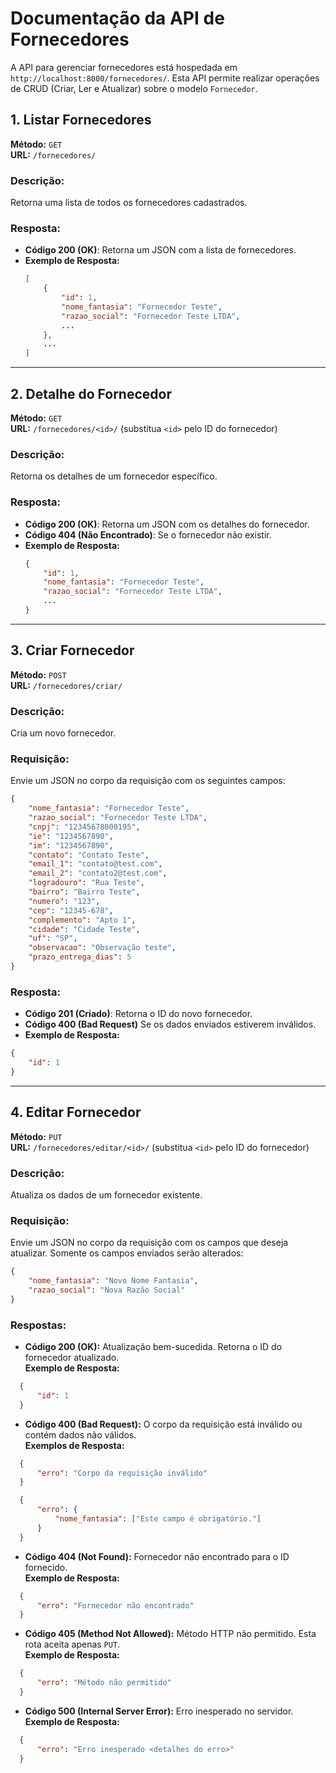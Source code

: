 # Documentação da API de Fornecedores

A API para gerenciar fornecedores está hospedada em `http://localhost:8000/fornecedores/`. Esta API permite realizar operações de CRUD (Criar, Ler e Atualizar) sobre o modelo `Fornecedor`.

## 1. Listar Fornecedores

**Método:** `GET`  
**URL:** `/fornecedores/`

### Descrição:
Retorna uma lista de todos os fornecedores cadastrados.

### Resposta:
- **Código 200 (OK)**: Retorna um JSON com a lista de fornecedores.
- **Exemplo de Resposta:**
    ```json
    [
        {
            "id": 1,
            "nome_fantasia": "Fornecedor Teste",
            "razao_social": "Fornecedor Teste LTDA",
            ...
        },
        ...
    ]
    ```

---

## 2. Detalhe do Fornecedor

**Método:** `GET`  
**URL:** `/fornecedores/<id>/` (substitua `<id>` pelo ID do fornecedor)

### Descrição:
Retorna os detalhes de um fornecedor específico.

### Resposta:
- **Código 200 (OK)**: Retorna um JSON com os detalhes do fornecedor.
- **Código 404 (Não Encontrado)**: Se o fornecedor não existir.
- **Exemplo de Resposta:**
    ```json
    {
        "id": 1,
        "nome_fantasia": "Fornecedor Teste",
        "razao_social": "Fornecedor Teste LTDA",
        ...
    }
    ```

---

## 3. Criar Fornecedor

**Método:** `POST`  
**URL:** `/fornecedores/criar/`

### Descrição:
Cria um novo fornecedor.

### Requisição:
Envie um JSON no corpo da requisição com os seguintes campos:
```json
{
    "nome_fantasia": "Fornecedor Teste",
    "razao_social": "Fornecedor Teste LTDA",
    "cnpj": "12345678000195",
    "ie": "1234567890",
    "im": "1234567890",
    "contato": "Contato Teste",
    "email_1": "contato@test.com",
    "email_2": "contato2@test.com",
    "logradouro": "Rua Teste",
    "bairro": "Bairro Teste",
    "numero": "123",
    "cep": "12345-678",
    "complemento": "Apto 1",
    "cidade": "Cidade Teste",
    "uf": "SP",
    "observacao": "Observação teste",
    "prazo_entrega_dias": 5
}
```
### Resposta:
- **Código 201 (Criado)**: Retorna o ID do novo fornecedor.
- **Código 400 (Bad Request)** Se os dados enviados estiverem inválidos.
- **Exemplo de Resposta:**
```json
{
    "id": 1
}
```

---

## 4. Editar Fornecedor

**Método:** `PUT`  
**URL:** `/fornecedores/editar/<id>/` (substitua `<id>` pelo ID do fornecedor)

### Descrição:
Atualiza os dados de um fornecedor existente.

### Requisição:
Envie um JSON no corpo da requisição com os campos que deseja atualizar. Somente os campos enviados serão alterados:
```json
{
    "nome_fantasia": "Novo Nome Fantasia",
    "razao_social": "Nova Razão Social"
}
```

### Respostas:
- **Código 200 (OK):** Atualização bem-sucedida. Retorna o ID do fornecedor atualizado.  
  **Exemplo de Resposta:**
```json
  {
      "id": 1
  }
```

- **Código 400 (Bad Request):** O corpo da requisição está inválido ou contém dados não válidos.  
  **Exemplos de Resposta:**
```json
  {
      "erro": "Corpo da requisição inválido"
  }
```
```json
  {
      "erro": {
          "nome_fantasia": ["Este campo é obrigatório."]
      }
  }
```
- **Código 404 (Not Found):** Fornecedor não encontrado para o ID fornecido.  
  **Exemplo de Resposta:**
```json
  {
      "erro": "Fornecedor não encontrado"
  }
```
- **Código 405 (Method Not Allowed):** Método HTTP não permitido. Esta rota aceita apenas `PUT`.  
  **Exemplo de Resposta:**
```json
  {
      "erro": "Método não permitido"
  }
```
- **Código 500 (Internal Server Error):** Erro inesperado no servidor.  
  **Exemplo de Resposta:**
```json
  {
      "erro": "Erro inesperado <detalhes do erro>"
  }
```
